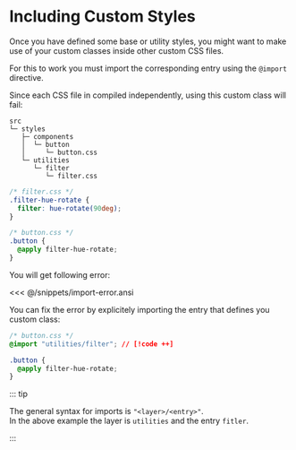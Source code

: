 # Including Custom Styles

Once you have defined some base or utility styles, you might want to make use of your custom classes inside other custom CSS files.

For this to work you must import the corresponding entry using the `@import` directive.

Since each CSS file in compiled independently, using this custom class will fail:

```
src
└─ styles
   ├─ components
   │  └─ button
   │     └─ button.css
   └─ utilities
      └─ filter
         └─ filter.css
```

```css
/* filter.css */
.filter-hue-rotate {
  filter: hue-rotate(90deg);
}
```

```css
/* button.css */
.button {
  @apply filter-hue-rotate;
}
```

You will get following error:

<<< @/snippets/import-error.ansi

You can fix the error by explicitely importing the entry that defines you custom class:

```css
/* button.css */
@import "utilities/filter"; // [!code ++]

.button {
  @apply filter-hue-rotate;
}
```

::: tip

The general syntax for imports is `"<layer>/<entry>"`.  
In the above example the layer is `utilities` and the entry `fitler`.

:::
